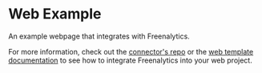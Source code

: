 # Web Example

An example webpage that integrates with Freenalytics.

For more information, check out the [connector's repo](https://github.com/freenalytics/freenalytics-connector-web) or the [web template documentation](https://freenalytics.github.io/official-templates/web-template/) to see how to integrate Freenalytics into your web project.

